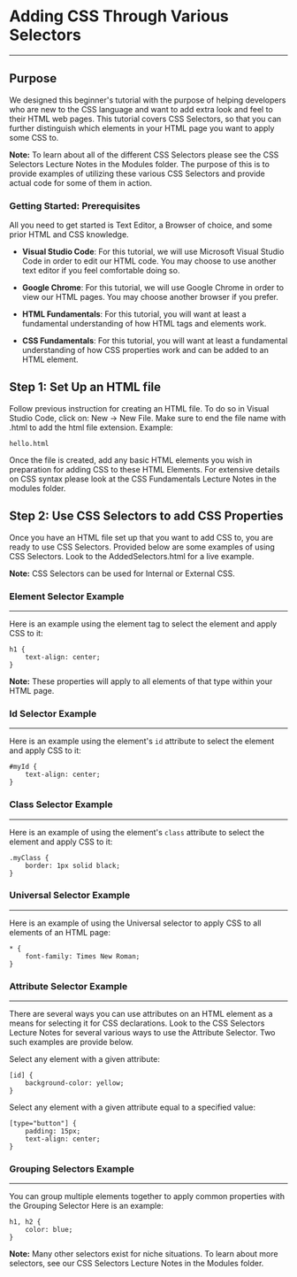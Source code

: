 # Adding CSS Through Various Selectors
---
## Purpose

We designed this beginner's tutorial with the purpose of helping developers who are new to the CSS language and want to add extra look and feel to their HTML web pages. This tutorial covers CSS Selectors, so that you can further distinguish which elements in your HTML page you want to apply some CSS to. 

**Note:** To learn about all of the different CSS Selectors please see the CSS Selectors Lecture Notes in the Modules folder. The purpose of this is to provide examples of utilizing these various CSS Selectors and provide actual code for some of them in action.

### Getting Started: Prerequisites

All you need to get started is Text Editor, a Browser of choice, and some prior HTML and CSS knowledge.

- **Visual Studio Code**: For this tutorial, we will use Microsoft Visual Studio Code in order to edit our HTML code. You may choose to use another text editor if you feel comfortable doing so.

- **Google Chrome**: For this tutorial, we will use Google Chrome in order to view our HTML pages. You may choose another browser if you prefer.
  
-  **HTML Fundamentals**: For this tutorial, you will want at least a fundamental understanding of how HTML tags and elements work.

-  **CSS Fundamentals**: For this tutorial, you will want at least a fundamental understanding of how CSS properties work and can be added to an HTML element.

## Step 1: Set Up an HTML file

Follow previous instruction for creating an HTML file. To do so in Visual Studio Code, click on: New -> New File. Make sure to end the file name with .html to add the html file extension. Example:

    hello.html

Once the file is created, add any basic HTML elements you wish in preparation for adding CSS to these HTML Elements. For extensive details on CSS syntax please look at the CSS Fundamentals Lecture Notes in the modules folder.


## Step 2: Use CSS Selectors to add CSS Properties

Once you have an HTML file set up that you want to add CSS to, you are ready to use CSS Selectors. Provided below are some examples of using CSS Selectors. Look to the AddedSelectors.html for a live example.

**Note:** CSS Selectors can be used for Internal or External CSS.

### Element Selector Example
***

Here is an example using the element tag to select the element and apply CSS to it:

    h1 {
        text-align: center;
    }

**Note:** These properties will apply to all elements of that type within your HTML page.

### Id Selector Example
***

Here is an example using the element's `id` attribute to select the element and apply CSS to it:

    #myId {
        text-align: center;
    }

### Class Selector Example
***

Here is an example of using the element's `class` attribute to select the element and apply CSS to it:

    .myClass {
        border: 1px solid black;
    }

### Universal Selector Example
***

Here is an example of using the Universal selector to apply CSS to all elements of an HTML page:

    * {
        font-family: Times New Roman;
    }

### Attribute Selector Example
***

There are several ways you can use attributes on an HTML element as a means for selecting it for CSS declarations. Look to the CSS Selectors Lecture Notes for several various ways to use the Attribute Selector. Two such examples are provide below.

Select any element with a given attribute:

    [id] {
        background-color: yellow;
    }

Select any element with a given attribute equal to a specified value:

    [type="button"] {
        padding: 15px;
        text-align: center;
    }


### Grouping Selectors Example
***

You can group multiple elements together to apply common properties with the Grouping Selector Here is an example:

    h1, h2 {
        color: blue;
    }


**Note:** Many other selectors exist for niche situations. To learn about more selectors, see our CSS Selectors Lecture Notes in the Modules folder.

